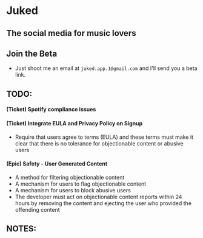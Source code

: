 # Juked
## The social media for music lovers

## Join the Beta
- Just shoot me an email at `juked.app.1@gmail.com` and I'll send you a beta link.

## TODO:
#### (Ticket) Spotify compliance issues
#### (Ticket) Integrate EULA and Privacy Policy on Signup
- Require that users agree to terms (EULA) and these terms must make it clear that there is no tolerance for objectionable content or abusive users
#### (Epic) Safety - User Generated Content
- A method for filtering objectionable content
- A mechanism for users to flag objectionable content
- A mechanism for users to block abusive users
- The developer must act on objectionable content reports within 24 hours by removing the content and ejecting the user who provided the offending content

## NOTES:

